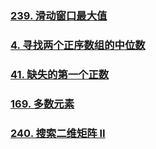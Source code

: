 ### [239. 滑动窗口最大值](https://leetcode.cn/problems/sliding-window-maximum/)

### [4. 寻找两个正序数组的中位数](https://leetcode.cn/problems/median-of-two-sorted-arrays/)

### [41. 缺失的第一个正数](https://leetcode.cn/problems/first-missing-positive/)

### [169. 多数元素](https://leetcode.cn/problems/majority-element/)

### [240. 搜索二维矩阵 II](https://leetcode.cn/problems/search-a-2d-matrix-ii/)
